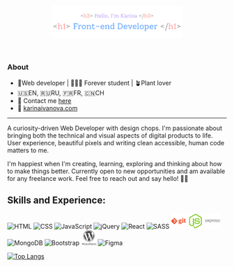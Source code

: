 <br>
<br>
<p align="center"><a href=""><img width="300px" src="https://raw.githubusercontent.com/karina4840/karina4840/c492e22f7f71355c7f36a1aaffafb62369d5f3fe/guthub-name.svg"/></a></p>
<br>

### About

- 🚀Web developer | 👩🏻‍💻 Forever student | 🪴Plant lover
- 🇺🇸EN, 🇷🇺RU, 🇫🇷FR, 🇨🇳CH 
- 📩 Contact me [here](mailto:karina4840@gmail.com)
- 📍 [karinaivanova.com](https://karina4840.github.io/portfolio-me/)
---
A curiosity-driven Web Developer with design chops.
I'm passionate about bringing both the technical and visual aspects of digital products to life. User experience, beautiful pixels and writing clean accessible, human code matters to me.

I'm happiest when I'm creating, learning, exploring and thinking about how to make things better. Currently open to new opportunities and am available for any freelance work. Feel free to reach out and say hello! 👋🏻

## Skills and Experience:

<p>
 
  <img width= 35px alt="HTML" src="https://cdn.jsdelivr.net/gh/devicons/devicon/icons/html5/html5-original-wordmark.svg" />
  <img width= 35px alt="CSS" src="https://cdn.jsdelivr.net/gh/devicons/devicon/icons/css3/css3-original-wordmark.svg" />
  <img width= 35px alt="JavaScript" src="https://cdn.jsdelivr.net/gh/devicons/devicon/icons/javascript/javascript-original.svg" />
  <img width= 35px alt="jQuery" src="https://cdn.jsdelivr.net/gh/devicons/devicon/icons/jquery/jquery-plain-wordmark.svg" />
  <img width= 35px alt="React" src="https://cdn.jsdelivr.net/gh/devicons/devicon/icons/react/react-original-wordmark.svg"/>
  <img width= 35px alt="SASS" src="https://cdn.jsdelivr.net/gh/devicons/devicon/icons/sass/sass-original.svg" />
  <img width= 35px alt="git" src="https://raw.githubusercontent.com/devicons/devicon/2ae2a900d2f041da66e950e4d48052658d850630/icons/git/git-plain-wordmark.svg"/>
  <img width= 35px alt="Node.js" src="https://raw.githubusercontent.com/devicons/devicon/2ae2a900d2f041da66e950e4d48052658d850630/icons/nodejs/nodejs-original.svg"/>
 <img width= 35px alt="express" src="https://raw.githubusercontent.com/devicons/devicon/2ae2a900d2f041da66e950e4d48052658d850630/icons/express/express-original-wordmark.svg"/>
 <img width= 35px alt="MongoDB" src="https://cdn.jsdelivr.net/gh/devicons/devicon/icons/mongodb/mongodb-original-wordmark.svg"/>
 <img width= 35px alt="Bootstrap" src="https://cdn.jsdelivr.net/gh/devicons/devicon/icons/bootstrap/bootstrap-plain-wordmark.svg" />
 <img width= 35px alt="WordPress" src="https://raw.githubusercontent.com/devicons/devicon/2ae2a900d2f041da66e950e4d48052658d850630/icons/wordpress/wordpress-plain-wordmark.svg" />
 <img width= 35px alt="Figma" src="https://cdn.jsdelivr.net/gh/devicons/devicon/icons/figma/figma-original.svg" />
  

</p>


[![Top Langs](https://github-readme-stats.vercel.app/api/top-langs/?username=karina4840&layout=compact&theme=buefy)](https://github.com/anuraghazra/github-readme-stats)

